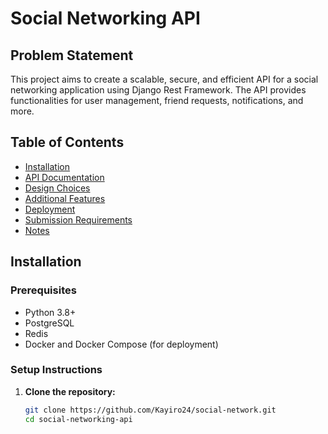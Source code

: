 # Social Networking API

## Problem Statement

This project aims to create a scalable, secure, and efficient API for a social networking application using Django Rest Framework. The API provides functionalities for user management, friend requests, notifications, and more.

## Table of Contents

-   [Installation](#installation)
-   [API Documentation](#api-documentation)
-   [Design Choices](#design-choices)
-   [Additional Features](#additional-features)
-   [Deployment](#deployment)
-   [Submission Requirements](#submission-requirements)
-   [Notes](#notes)

## Installation

### Prerequisites

-   Python 3.8+
-   PostgreSQL
-   Redis
-   Docker and Docker Compose (for deployment)

### Setup Instructions

1. **Clone the repository:**
    ```bash
    git clone https://github.com/Kayiro24/social-network.git
    cd social-networking-api
    ```
